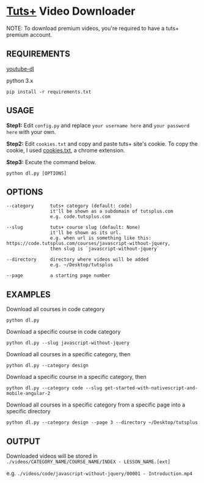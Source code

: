 # [Tuts+]() Video Downloader

NOTE: To download premium videos, you're required to have a tuts+ premium account.



## REQUIREMENTS

[youtube-dl](https://github.com/rg3/youtube-dl)

python 3.x

	pip install -r requirements.txt

## USAGE

**Step1:** Edit `config.py` and replace `your username here` and `your password here` with your own.

**Step2:** Edit `cookies.txt` and copy and paste tuts+ site's cookie.
To copy the cookie, I used [cookies.txt](https://chrome.google.com/webstore/detail/cookiestxt/njabckikapfpffapmjgojcnbfjonfjfg?hl=en), a chrome extension.

**Step3:** Excute the command below.

	python dl.py [OPTIONS]

## OPTIONS

	--category		tuts+ category (default: code)
					it'll be shown as a subdomain of tutsplus.com
					e.g. code.tutsplus.com

	--slug			tuts+ course slug (default: None)
			  		it'll be shown as its url.
					e.g. when url is something like this: https://code.tutsplus.com/courses/javascript-without-jquery,
					then slug is `javascript-without-jquery`

	--directory		directory where videos will be added
					e.g. ~/Desktop/tutsplus

	--page			a starting page number

## EXAMPLES

Download all courses in code category

	python dl.py

Download a specific course in code category

	python dl.py --slug javascript-without-jquery

Download all courses in a specific category, then

	python dl.py --category design

Download a specific course in a specific category, then

	python dl.py --category code --slug get-started-with-nativescript-and-mobile-angular-2

Download all courses in a specific category from a specific page into a specific directory
	
	python dl.py --category design --page 3 --directory ~/Desktop/tutsplus


## OUTPUT

Downloaded videos will be stored in
 `./videos/CATEGORY_NAME/COURSE_NAME/INDEX - LESSON_NAME.[ext]`

e.g. `./videos/code/javascript-without-jquery/00001 - Introduction.mp4`
